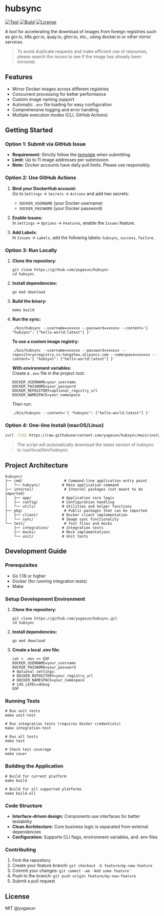 # hubsync

[![Test](https://github.com/yugasun/hubsync/actions/workflows/test.yml/badge.svg)](https://github.com/yugasun/hubsync/actions/workflows/test.yml)
[![Build](https://github.com/yugasun/hubsync/actions/workflows/release.yml/badge.svg)](https://github.com/yugasun/hubsync/actions/workflows/release.yml)
[![License](https://img.shields.io/badge/license-MIT-blue.svg)](https://opensource.org/licenses/MIT)

A tool for accelerating the download of images from foreign registries such as gcr.io, k8s.gcr.io, quay.io, ghcr.io, etc., using docker.io or other mirror services.

> To avoid duplicate requests and make efficient use of resources, please search the issues to see if the image has already been mirrored.

## Features

- Mirror Docker images across different registries
- Concurrent processing for better performance
- Custom image naming support
- Automatic `.env` file loading for easy configuration
- Comprehensive logging and error handling
- Multiple execution modes (CLI, GitHub Actions)

## Getting Started

### Option 1: Submit via GitHub Issue

- **Requirement:** Strictly follow the [template](https://github.com/yugasun/hubsync/issues/2) when submitting.
- **Limit:** Up to 11 image addresses per submission.
- **Note:** Docker accounts have daily pull limits. Please use responsibly.

### Option 2: Use GitHub Actions

1. **Bind your DockerHub account:**  
   Go to `Settings` → `Secrets` → `Actions` and add two secrets:

   - `DOCKER_USERNAME` (your Docker username)
   - `DOCKER_PASSWORD` (your Docker password)

2. **Enable Issues:**  
   In `Settings` → `Options` → `Features`, enable the `Issues` feature.

3. **Add Labels:**  
   In `Issues` → `Labels`, add the following labels: `hubsync`, `success`, `failure`.

### Option 3: Run Locally

1. **Clone the repository:**

   ```shell
   git clone https://github.com/yugasun/hubsync
   cd hubsync
   ```

2. **Install dependencies:**

   ```shell
   go mod download
   ```

3. **Build the binary:**

   ```shell
   make build
   ```

4. **Run the sync:**

   ```shell
   ./bin/hubsync --username=xxxxxx --password=xxxxxx --content='{ "hubsync": ["hello-world:latest"] }'
   ```

   **To use a custom image registry:**

   ```shell
   ./bin/hubsync --username=xxxxxx --password=xxxxxx --repository=registry.cn-hangzhou.aliyuncs.com --namespace=xxxxxx --content='{ "hubsync": ["hello-world:latest"] }'
   ```

   **With environment variables:**  
   Create a `.env` file in the project root:

   ```
   DOCKER_USERNAME=your_username
   DOCKER_PASSWORD=your_password
   DOCKER_REPOSITORY=optional_registry_url
   DOCKER_NAMESPACE=your_namespace
   ```

   Then run:

   ```shell
   ./bin/hubsync --content='{ "hubsync": ["hello-world:latest"] }'
   ```

### Option 4: One-line Install (macOS/Linux)

```sh
curl -fsSL https://raw.githubusercontent.com/yugasun/hubsync/main/install.sh | bash
```

> The script will automatically download the latest version of hubsync to /usr/local/bin/hubsync.

## Project Architecture

```
hubsync/
├── cmd/                   # Command-line application entry point
│   └── hubsync/          # Main application command
├── internal/              # Internal packages (not meant to be imported)
│   ├── app/              # Application core logic
│   ├── config/           # Configuration handling
│   └── utils/            # Utilities and helper functions
├── pkg/                   # Public packages that can be imported
│   ├── client/           # Docker client implementation
│   └── sync/             # Image sync functionality
└── test/                  # Test files and mocks
    ├── integration/      # Integration tests
    ├── mocks/            # Mock implementations
    └── unit/             # Unit tests
```

## Development Guide

### Prerequisites

- Go 1.18 or higher
- Docker (for running integration tests)
- Make

### Setup Development Environment

1. **Clone the repository:**

   ```shell
   git clone https://github.com/yugasun/hubsync.git
   cd hubsync
   ```

2. **Install dependencies:**

   ```shell
   go mod download
   ```

3. **Create a local .env file:**

   ```shell
   cat > .env << EOF
   DOCKER_USERNAME=your_username
   DOCKER_PASSWORD=your_password
   # Optional settings:
   # DOCKER_REPOSITORY=your_registry_url
   # DOCKER_NAMESPACE=your_namespace
   # LOG_LEVEL=debug
   EOF
   ```

### Running Tests

```shell
# Run unit tests
make unit-test

# Run integration tests (requires Docker credentials)
make integration-test

# Run all tests
make test

# Check test coverage
make cover
```

### Building the Application

```shell
# Build for current platform
make build

# Build for all supported platforms
make build-all
```

### Code Structure

- **Interface-driven design:** Components use interfaces for better testability
- **Clean Architecture:** Core business logic is separated from external dependencies
- **Configuration:** Supports CLI flags, environment variables, and .env files

### Contributing

1. Fork the repository
2. Create your feature branch: `git checkout -b feature/my-new-feature`
3. Commit your changes: `git commit -am 'Add some feature'`
4. Push to the branch: `git push origin feature/my-new-feature`
5. Submit a pull request

## License

MIT @yugasun
